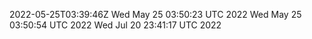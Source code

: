 2022-05-25T03:39:46Z
Wed May 25 03:50:23 UTC 2022
Wed May 25 03:50:54 UTC 2022
Wed Jul 20 23:41:17 UTC 2022
